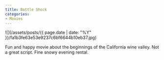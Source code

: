 ```yaml
---
title: Bottle Shock
categories:
- Movies
---
```


![](/assets/posts/{{ page.date | date: "%Y" }}/fa1b3fe63e53e9237c6bf6644b10eb37.jpg)
  



Fun and happy movie about the beginnings of the California wine valley. Not a great script. Fine snowy evening rental.
